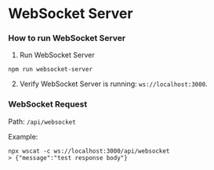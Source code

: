 # WebSocket Server

### How to run WebSocket Server
1. Run WebSocket Server
```
npm run websocket-server
```
2. Verify WebSocket Server is running: `ws://localhost:3000`.

### WebSocket Request
Path: `/api/websocket`

Example:
```
npx wscat -c ws://localhost:3000/api/websocket
> {"message":"test response body"}
```
